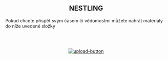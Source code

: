 ### <h2 align="center">NESTLING</h2>

Pokud chcete přispět svým časem či vědomostmi můžete nahrát materiály do níže uvedené složky


<br>
<br>

<p align="center">
  <a href="https://mega.nz/megadrop/kqKInvroV94" title="Mega">
    <img src="https://i.postimg.cc/vBFCNyGj/button-nahrat.png" alt="upload-button" />
  </a>
</p>